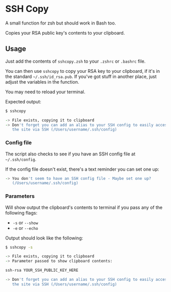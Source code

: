 # SSH Copy
A small function for zsh but should work in Bash too.

Copies your RSA public key's contents to your clipboard.

## Usage
Just add the contents of `sshcopy.zsh` to your `.zshrc` or `.bashrc` file. 

You can then use `sshcopy` to copy your RSA key to your clipboard, if it's in the standard `~/.ssh/id_rsa.pub`. If you've got stuff in another place, just adjust the variables in the function.

You may need to reload your terminal.

Expected output:
```zsh
$ sshcopy

-> File exists, copying it to clipboard
-> Don't forget you can add an alias to your SSH config to easily access
   the site via SSH (/Users/username/.ssh/config)
```

### Config file
The script also checks to see if you have an SSH config file at `~/.ssh/config`.

If the config file doesn't exist, there's a text reminder you can set one up:

```zsh
-> You don't seem to have an SSH config file - Maybe set one up?
   (/Users/username/.ssh/config)
```

### Parameters
Will show output the clipboard's contents to terminal if you pass any of the following flags:

- `-s` or `--show`
- `-e` or `--echo`

Output should look like the following: 

```zsh
$ sshcopy -s 

-> File exists, copying it to clipboard
-> Parameter passed to show clipboard contents:

ssh-rsa YOUR_SSH_PUBLIC_KEY_HERE

-> Don't forget you can add an alias to your SSH config to easily access
   the site via SSH (/Users/username/.ssh/config)
```